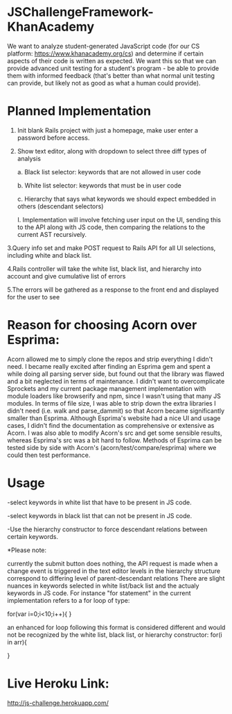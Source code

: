 # JSChallengeFramework-KhanAcademy
We want to analyze student-generated JavaScript code (for our CS platform: https://www.khanacademy.org/cs) and determine if certain aspects of their code is written as expected. We want this so that we can provide advanced unit testing for a student's program - be able to provide them with informed feedback (that's better than what normal unit testing can provide, but likely not as good as what a human could provide).


Planned Implementation
===========
1. Init blank Rails project with just a homepage, make user enter a password before access.

2. Show text editor, along with dropdown to select three diff types of analysis

    a. Black list selector: keywords that are not allowed in user code
    
    b. White list selector: keywords that must be in user code
    
    c. Hierarchy that says what keywords we should expect embedded in others (descendant selectors)
    
      I. Implementation will involve fetching user input on the UI, sending this to the API along with JS code, then comparing the
    relations to the current AST recursively.
    

3.Query info set and make POST request to Rails API for all UI selections, including white and black list.

4.Rails controller will take the white list, black list, and hierarchy into account and give cumulative list of errors

5.The errors will be gathered as a response to the front end and displayed for the user to see

Reason for choosing Acorn over Esprima:
==========

Acorn allowed me to simply clone the repos and strip everything I didn't need. I became really excited after finding an Esprima gem and spent a while doing all parsing server side, but found out that the library was flawed and a bit neglected in terms of maintenance. I didn't want to overcomplicate Sprockets and my current package management implementation with module loaders like browserify and npm, since I wasn't using that many JS modules. In terms of file size, I was able to strip down the extra libraries I didn't need (i.e. walk and parse_dammit) so that Acorn became significantly smaller than Esprima. Although Esprima's website had a nice UI and usage cases, I didn't find the documentation as comprehensive or extensive as Acorn. I was also able to modify Acorn's src and get some sensible results, whereas Esprima's src was a bit hard to follow. Methods of Esprima can be tested side by side with Acorn's (acorn/test/compare/esprima) where we could then test performance.

Usage
=======
-select keywords in white list that have to be present in JS code.

-select keywords in black list that can not be present in JS code.

-Use the hierarchy constructor to force descendant relations between certain keywords.

*Please note:

currently the submit button does nothing, the API request is made when a change event is triggered in the text editor
levels in the hierarchy structure correspond to differing level of parent-descendant relations
There are slight nuances in keywords selected in white list/back list and the actualy keywords in JS code. For instance "for statement" in the current implementation refers to a for loop of type:

for(var i=0;i<10;i++){
}

an enhanced for loop following this format is considered different and would not be recognized by the white list, black list, or hierarchy constructor:
for(i in arr){

}

Live Heroku Link:
====
http://js-challenge.herokuapp.com/
